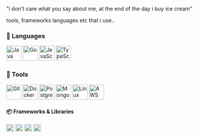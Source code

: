 "i don't care what you say about me, at the end of the day i buy ice cream"

tools, frameworks languages etc that i use..

### 📝 Languages
<p>
  <img src="https://cdn.jsdelivr.net/gh/devicons/devicon/icons/java/java-original.svg" alt="Java" width="40"/>
  <img src="https://cdn.jsdelivr.net/gh/devicons/devicon/icons/go/go-original.svg" alt="Go" width="40"/>
  <img src="https://cdn.jsdelivr.net/gh/devicons/devicon/icons/javascript/javascript-original.svg" alt="JavaScript" width="40"/>
  <img src="https://cdn.jsdelivr.net/gh/devicons/devicon/icons/typescript/typescript-original.svg" alt="TypeScript" width="40"/>
</p>

### 🔧 Tools
<p>
  <img src="https://cdn.jsdelivr.net/gh/devicons/devicon/icons/git/git-original.svg" alt="Git" width="40"/>
  <img src="https://cdn.jsdelivr.net/gh/devicons/devicon/icons/docker/docker-original.svg" alt="Docker" width="40"/>
  <img src="https://cdn.jsdelivr.net/gh/devicons/devicon/icons/postgresql/postgresql-original.svg" alt="PostgreSQL" width="40"/>
  <img src="https://cdn.jsdelivr.net/gh/devicons/devicon/icons/mongodb/mongodb-original.svg" alt="MongoDB" width="40"/>
  <img src="https://cdn.jsdelivr.net/gh/devicons/devicon/icons/linux/linux-original.svg" alt="Linux" width="40"/>
  <img src="https://cdn.jsdelivr.net/gh/devicons/devicon/icons/amazonwebservices/amazonwebservices-original.svg" alt="AWS" width="40"/>
</p>

#### 📦 Frameworks & Libraries
<p>
  <img src="https://cdn.jsdelivr.net/gh/devicons/devicon/icons/react/react-original.svg" alt="React" width="20"/>
  <img src="https://cdn.jsdelivr.net/gh/devicons/devicon/icons/electron/electron-original.svg" alt="Electron" width="20"/>
  <img src="https://cdn.jsdelivr.net/gh/devicons/devicon/icons/spring/spring-original.svg" alt="Spring Boot" width="20"/>
  <img src="https://cdn.jsdelivr.net/gh/devicons/devicon/icons/nodejs/nodejs-original.svg" alt="Node.js" width="20"/>
</p>
